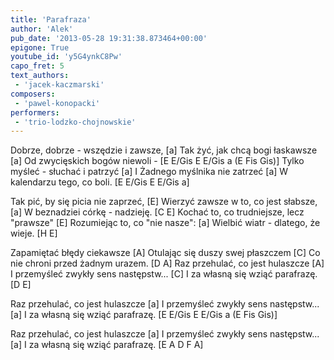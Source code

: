```yaml
---
title: 'Parafraza'
author: 'Alek'
pub_date: '2013-05-28 19:31:38.873464+00:00'
epigone: True
youtube_id: 'y5G4ynkC8Pw'
capo_fret: 5
text_authors:
 - 'jacek-kaczmarski'
composers:
 - 'pawel-konopacki'
performers:
 - 'trio-lodzko-chojnowskie'
---
```


Dobrze, dobrze - wszędzie i zawsze, [a]
Tak żyć, jak chcą bogi łaskawsze [a]
Od zwycięskich bogów niewoli - [E E/Gis E E/Gis a (E Fis Gis)]
Tylko myśleć - słuchać i patrzyć [a]
I Żadnego myślnika nie zatrzeć [a]
W kalendarzu tego, co boli. [E E/Gis E E/Gis a]

Tak pić, by się picia nie zaprzeć, [E]
Wierzyć zawsze w to, co jest słabsze, [a]
W beznadziei córkę - nadzieję. [C E]
Kochać to, co trudniejsze, lecz "prawsze" [E]
Rozumiejąc to, co "nie nasze": [a]
Wielbić wiatr - dlatego, że wieje. [H E]

Zapamiętać błędy ciekawsze [A]
Otulając się duszy swej płaszczem [C]
Co nie chroni przed żadnym urazem. [D A]
Raz przehulać, co jest hulaszcze [A]
I przemyśleć zwykły sens następstw... [C]
I za własną się wziąć parafrazę. [D E]

Raz przehulać, co jest hulaszcze [a]
I przemyśleć zwykły sens następstw... [a]
I za własną się wziąć parafrazę. [E E/Gis E E/Gis a (E Fis Gis)]

Raz przehulać, co jest hulaszcze [a]
I przemyśleć zwykły sens następstw... [a]
I za własną się wziąć parafrazę. [E A D F A]